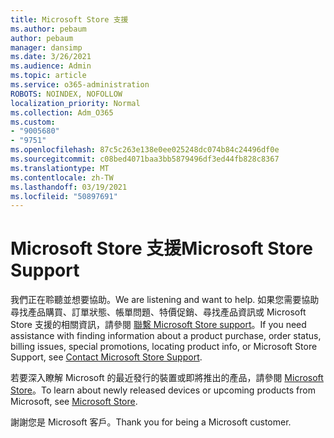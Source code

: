```yaml
---
title: Microsoft Store 支援
ms.author: pebaum
author: pebaum
manager: dansimp
ms.date: 3/26/2021
ms.audience: Admin
ms.topic: article
ms.service: o365-administration
ROBOTS: NOINDEX, NOFOLLOW
localization_priority: Normal
ms.collection: Adm_O365
ms.custom:
- "9005680"
- "9751"
ms.openlocfilehash: 87c5c263e138e0ee025248dc074b84c24496df0e
ms.sourcegitcommit: c08bed4071baa3bb5879496df3ed44fb828c8367
ms.translationtype: MT
ms.contentlocale: zh-TW
ms.lasthandoff: 03/19/2021
ms.locfileid: "50897691"
---
```

# <a name="microsoft-store-support"></a><span data-ttu-id="d4235-102">Microsoft Store 支援</span><span class="sxs-lookup"><span data-stu-id="d4235-102">Microsoft Store Support</span></span>

<span data-ttu-id="d4235-103">我們正在聆聽並想要協助。</span><span class="sxs-lookup"><span data-stu-id="d4235-103">We are listening and want to help.</span></span> <span data-ttu-id="d4235-104">如果您需要協助尋找產品購買、訂單狀態、帳單問題、特價促銷、尋找產品資訊或 Microsoft Store 支援的相關資訊，請參閱 [聯繫 Microsoft Store support](https://support.microsoft.com/account-billing/contact-microsoft-store-support-4f615f2a-6bbd-fd69-6695-ae213d63eef0)。</span><span class="sxs-lookup"><span data-stu-id="d4235-104">If you need assistance with finding information about a product purchase, order status, billing issues, special promotions, locating product info, or Microsoft Store Support, see [Contact Microsoft Store Support](https://support.microsoft.com/account-billing/contact-microsoft-store-support-4f615f2a-6bbd-fd69-6695-ae213d63eef0).</span></span>

<span data-ttu-id="d4235-105">若要深入瞭解 Microsoft 的最近發行的裝置或即將推出的產品，請參閱 [Microsoft Store](https://www.microsoft.com/?ql=1)。</span><span class="sxs-lookup"><span data-stu-id="d4235-105">To learn about newly released devices or upcoming products from Microsoft, see [Microsoft Store](https://www.microsoft.com/?ql=1).</span></span>

<span data-ttu-id="d4235-106">謝謝您是 Microsoft 客戶。</span><span class="sxs-lookup"><span data-stu-id="d4235-106">Thank you for being a Microsoft customer.</span></span>